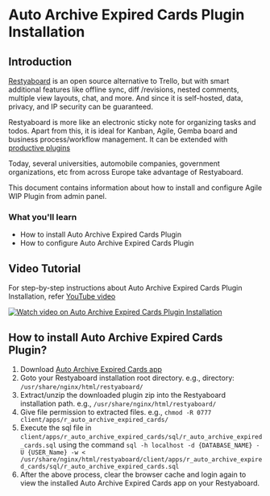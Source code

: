 # Auto Archive Expired Cards Plugin Installation

## Introduction

[Restyaboard](https://restya.com/board) is an open source alternative to Trello, but with smart additional features like offline sync, diff /revisions, nested comments, multiple view layouts, chat, and more. And since it is self-hosted, data, privacy, and IP security can be guaranteed.

Restyaboard is more like an electronic sticky note for organizing tasks and todos. Apart from this, it is ideal for Kanban, Agile, Gemba board and business process/workflow management. It can be extended with [productive plugins](https://restya.com/board/apps "productive plugins")

Today, several universities, automobile companies, government organizations, etc from across Europe take advantage of Restyaboard.

This document contains information about how to install and configure Agile WIP Plugin from admin panel.

### What you'll learn

*   How to install Auto Archive Expired Cards Plugin
*   How to configure Auto Archive Expired Cards Plugin

## Video Tutorial

For step-by-step instructions about Auto Archive Expired Cards Plugin Installation, refer [YouTube video](http://www.youtube.com/watch?v=dVmgj_EzFsY "Watch video on Auto Archive Expired Cards Plugin Installation")

[![Watch video on Auto Archive Expired Cards Plugin Installation](auto_archive_expired_cards.png "Auto Archive Expired Cards Plugin Installation")](http://www.youtube.com/watch?v=dVmgj_EzFsY "Watch video on Auto Archive Expired Cards Plugin Installation")

## How to install Auto Archive Expired Cards Plugin?

1.  Download [Auto Archive Expired Cards app](https://restya.com/board/apps/r_auto_archive_expired_cards "Auto Archive Expired Cards app")
2.  Goto your Restyaboard installation root directory. e.g., directory: `/usr/share/nginx/html/restyaboard/`
3.  Extract/unzip the downloaded plugin zip into the Restyaboard installation path. e.g., `/usr/share/nginx/html/restyaboard/`
4.  Give file permission to extracted files. e.g., `chmod -R 0777 client/apps/r_auto_archive_expired_cards/`
5.  Execute the sql file in `client/apps/r_auto_archive_expired_cards/sql/r_auto_archive_expired_cards.sql` using the command `sql -h localhost -d {DATABASE_NAME} -U {USER_Name} -w < /usr/share/nginx/html/restyaboard/client/apps/r_auto_archive_expired_cards/sql/r_auto_archive_expired_cards.sql`
6.  After the above process, clear the browser cache and login again to view the installed Auto Archive Expired Cards app on your Restyaboard.